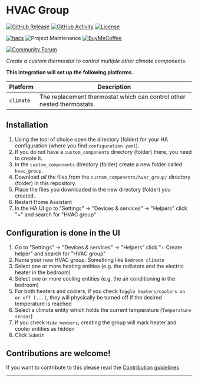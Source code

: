 # HVAC Group

[![GitHub Release][releases-shield]][releases]
[![GitHub Activity][commits-shield]][commits]
[![License][license-shield]](LICENSE)

[![hacs][hacsbadge]][hacs]
![Project Maintenance][maintenance-shield]
[![BuyMeCoffee][buymecoffeebadge]][buymecoffee]

<!-- [![Discord][discord-shield]][discord] -->

[![Community Forum][forum-shield]][forum]

_Create a custom thermostat to control multiple other climate components._

**This integration will set up the following platforms.**

| Platform  | Description                                                            |
| --------- | ---------------------------------------------------------------------- |
| `climate` | The replacement thermostat which can control other nested thermostats. |

## Installation

1. Using the tool of choice open the directory (folder) for your HA configuration (where you find `configuration.yaml`).
1. If you do not have a `custom_components` directory (folder) there, you need to create it.
1. In the `custom_components` directory (folder) create a new folder called `hvac_group`.
1. Download _all_ the files from the `custom_components/hvac_group/` directory (folder) in this repository.
1. Place the files you downloaded in the new directory (folder) you created.
1. Restart Home Assistant
1. In the HA UI go to "Settings" -> "Devices & services" -> "Helpers" click "+" and search for "HVAC group"

## Configuration is done in the UI

1. Go to "Settings" -> "Devices & services" -> "Helpers" click "+ Create helper" and search for "HVAC group"
1. Name your new HVAC group. Something like `Bedroom climate`
1. Select one or more heating entities (e.g. the radiators and the electric heater in the bedroom)
1. Select one or more cooling entities (e.g. the air conditioning in the bedroom)
1. For both heaters and coolers, if you check `Toggle heaters/coolers on or off [...]`, they will physically be turned off if the desired temperature is reached
1. Select a climate entity which holds the current temperature (`Temperature sensor`)
1. If you check `Hide members`, creating the group will mark heater and cooler entities as hidden
1. Click `Submit`

## Contributions are welcome!

If you want to contribute to this please read the [Contribution guidelines](CONTRIBUTING.md)

---

[hvac_group]: https://github.com/tetele/hvac_group
[buymecoffee]: https://www.buymeacoffee.com/t3t3l3
[buymecoffeebadge]: https://img.shields.io/badge/buy%20me%20a%20coffee-donate-yellow.svg?style=for-the-badge
[commits-shield]: https://img.shields.io/github/commit-activity/y/tetele/hvac_group.svg?style=for-the-badge
[commits]: https://github.com/tetele/hvac_group/commits/main
[hacs]: https://github.com/hacs/integration
[hacsbadge]: https://img.shields.io/badge/HACS-Custom-orange.svg?style=for-the-badge

<!-- [discord]: https://discord.gg/Qa5fW2R -->
<!-- [discord-shield]: https://img.shields.io/discord/330944238910963714.svg?style=for-the-badge -->
<!-- [exampleimg]: example.png -->

[forum-shield]: https://img.shields.io/badge/community-forum-brightgreen.svg?style=for-the-badge
[forum]: https://community.home-assistant.io/
[license-shield]: https://img.shields.io/github/license/tetele/hvac_group.svg?style=for-the-badge
[maintenance-shield]: https://img.shields.io/badge/maintainer-Tudor%20Sandu%20%40tetele-blue.svg?style=for-the-badge
[releases-shield]: https://img.shields.io/github/release/tetele/hvac_group.svg?style=for-the-badge
[releases]: https://github.com/tetele/hvac_group/releases

